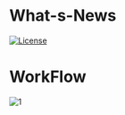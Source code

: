 # What-s-News
[![License](https://img.shields.io/badge/License-Apache%202.0-blue.svg)](https://opensource.org/licenses/Apache-2.0)



WorkFlow
====

![1](https://user-images.githubusercontent.com/20057558/46410259-29111b00-c753-11e8-8d4e-81fdab55e19d.png)
